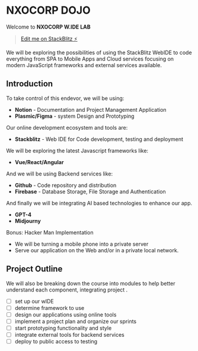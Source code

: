 # NXOCORP DOJO

Welcome to **NXOCORP W.IDE LAB**

> [Edit me on StackBlitz ⚡️](https://stackblitz.com/edit/node-stack-dev)

We will be exploring the possibilities of using the StackBlitz WebIDE to code everything from SPA to Mobile Apps and Cloud services focusing on modern JavaScript frameworks and external services available.

## Introduction

To take control of this endevor, we will be using:

- **Notion** - Documentation and Project Management Application
- **Plasmic/Figma** - system Design and Prototyping

Our online development ecosystem and tools are:

- **Stackblitz** - Web IDE for Code development, testing and deployment

We will be exploring the latest Javascript frameworks like:

- **Vue/React/Angular**

And we will be using Backend services like:

- **Github** - Code repository and distribution
- **Firebase** - Database Storage, File Storage and Authentication

And finally we will be integrating AI based technologies to enhance our app.

- **GPT-4**
- **Midjourny**

Bonus: Hacker Man Implementation

- We will be turning a mobile phone into a private server
- Serve our application on the Web and/or in a private local network.

## Project Outline

We will also be breaking down the course into modules to help better understand each component, integrating project .

- [ ] set up our wIDE
- [ ] determine framework to use
- [ ] design our applications using online tools
- [ ] implement a project plan and organize our sprints
- [ ] start prototyping functionality and style
- [ ] integrate external tools for backend services
- [ ] deploy to public access to testing
